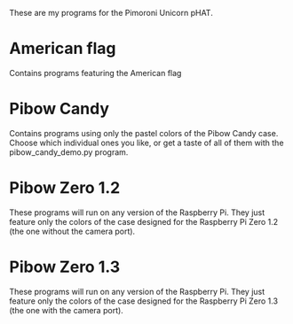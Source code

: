 These are my programs for the Pimoroni Unicorn pHAT.

# American flag
Contains programs featuring the American flag

# Pibow Candy 
Contains programs using only the pastel colors of the Pibow Candy case. Choose which individual ones you like,  or get a taste of all of them with the pibow_candy_demo.py program.

# Pibow Zero 1.2
These programs will run on any version of the Raspberry Pi. They just feature only the colors of the case designed for the Raspberry Pi Zero 1.2 (the one without the camera port).

# Pibow Zero 1.3
These programs will run on any version of the Raspberry Pi. They just feature only the colors of the case designed for the Raspberry Pi Zero 1.3 (the one with the camera port).

